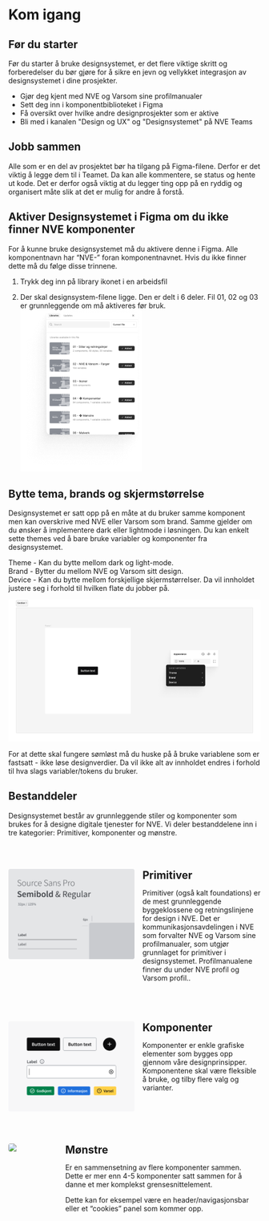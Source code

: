 <PageHeader title="For designere" imagePath="designer"  pageLevel=2></PageHeader>

# Kom igang

## Før du starter

Før du starter å bruke designsystemet, er det flere viktige skritt og forberedelser du bør gjøre for å sikre en jevn og vellykket integrasjon av designsystemet i dine prosjekter.

- Gjør deg kjent med NVE og Varsom sine profilmanualer
- Sett deg inn i komponentbiblioteket i Figma
- Få oversikt over hvilke andre designprosjekter som er aktive
- Bli med i kanalen "Design og UX" og "Designsystemet" på NVE Teams

## Jobb sammen

Alle som er en del av prosjektet bør ha tilgang på Figma-filene. Derfor er det viktig å legge dem til i Teamet. Da kan alle kommentere, se status og hente ut kode. Det er derfor også viktig at du legger ting opp på en ryddig og organisert måte slik at det er mulig for andre å forstå.

## Aktiver Designsystemet i Figma om du ikke finner NVE komponenter

For å kunne bruke designsystemet må du aktivere denne i Figma. Alle komponentnavn har “NVE-” foran komponentnavnet. Hvis du ikke finner dette må du følge disse trinnene.

1. Trykk deg inn på library ikonet i en arbeidsfil <nve-icon name="import_contacts" style="display: inline; padding-left:8px;"></nve-icon>

2. Der skal designsystem-filene ligge. Den er delt i 6 deler. Fil 01, 02 og 03 er grunnleggende om må aktiveres før bruk.
   <img src="../../assets/images/get-started-1.png" width="auto">

## Bytte tema, brands og skjermstørrelse

Designsystemet er satt opp på en måte at du bruker samme komponent men kan overskrive med NVE eller Varsom som brand. Samme gjelder om du ønsker å implementere dark eller lightmode i løsningen.
Du kan enkelt sette themes ved å bare bruke variabler og komponenter fra designsystemet.

Theme - Kan du bytte mellom dark og light-mode.  
Brand - Bytter du mellom NVE og Varsom sitt design.  
Device - Kan du bytte mellom forskjellige skjermstørrelser. Da vil innholdet justere seg i forhold til hvilken flate du jobber på.

<img src="../../assets/images/get-started-2.png" width="auto">

<nve-message-card label="Tips">For at dette skal fungere sømløst må du huske på å bruke variablene som er fastsatt - ikke løse designverdier. Da vil ikke alt av innholdet endres i forhold til hva slags variabler/tokens du bruker.</nve-message-card>

## Bestanddeler

Designsystemet består av grunnleggende stiler og komponenter som brukes for å designe digitale tjenester for NVE. Vi deler bestanddelene inn i tre kategorier: Primitiver, komponenter og mønstre.

<style>
  .left-image-container {
    display: flex;
    align-items: flex-start;
    margin-top: 4rem;
  }
  .left-image-container img {
    margin-right: 1rem;
    padding-top: 0rem;
   border-radius: 4px;
  }

  .h2-style {
    border-top: none !important;
    margin:0 !important;  
    padding:0 !important;
  }
</style>

<div class="left-image-container">
  <img src="../../assets/images/primitiver.png" width="50%">
  <div>
    <h2 class="h2-style">Primitiver</h2>
    <p>Primitiver (også kalt foundations) er de mest grunnleggende byggeklossene og retningslinjene for design i NVE.
    Det er kommunikasjonsavdelingen i NVE som forvalter NVE og Varsom sine profilmanualer, som utgjør grunnlaget for primitiver i designsystemet. Profilmanualene finner du under NVE profil og Varsom profil..</p>
  </div>
</div>

<div class="left-image-container">
  <img src="../../assets/images/komponenter.png" width="50%">
  <div>
    <h2 class="h2-style">Komponenter</h2>
    <p>Komponenter er enkle grafiske elementer som bygges opp gjennom våre designprinsipper. Komponentene skal være fleksible å bruke, og tilby flere valg og varianter.</p>
  </div>
</div>

<div class="left-image-container">
  <img src="../../assets/images/mønstre.png" width="50%">
  <div>
    <h2 class="h2-style">Mønstre</h2>
    <p>Er en sammensetning av flere komponenter sammen. Dette er mer enn 4-5 komponenter satt sammen for å danne et mer komplekst grensesnittelement.

Dette kan for eksempel være en header/navigasjonsbar eller et “cookies” panel som kommer opp.</p>

  </div>
</div>
